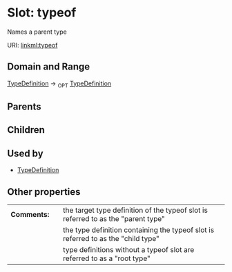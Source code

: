 
# Slot: typeof


Names a parent type

URI: [linkml:typeof](https://w3id.org/linkml/typeof)


## Domain and Range

[TypeDefinition](TypeDefinition.md) &#8594;  <sub>OPT</sub> [TypeDefinition](TypeDefinition.md)

## Parents


## Children


## Used by

 * [TypeDefinition](TypeDefinition.md)

## Other properties

|  |  |  |
| --- | --- | --- |
| **Comments:** | | the target type definition of the typeof slot is referred to as the "parent type" |
|  | | the type definition containing the typeof slot is referred to as the "child type" |
|  | | type definitions without a typeof slot are referred to as a "root type" |

